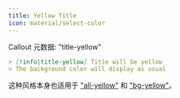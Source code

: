 ```yaml
---
title: Yellow Title
icon: material/select-color
---
```


Callout 元数据: "title-yellow"

```md
> [!info|title-yellow] Title will be yellow
> The background color will display as usual
```

这种风格本身也适用于 ["all-yellow"](../combined-styling/page-9.md) 和 ["bg-yellow"](../title-styling/page-9.md)。
